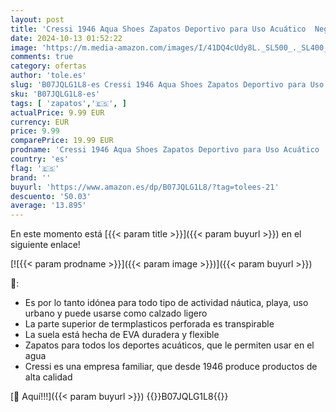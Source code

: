 ```yaml
---
layout: post
title: 'Cressi 1946 Aqua Shoes Zapatos Deportivo para Uso Acuático  Negro/Gris  38'
date: 2024-10-13 01:52:22
image: 'https://m.media-amazon.com/images/I/41DQ4cUdy8L._SL500_._SL400_.jpg'
comments: true
category: ofertas
author: 'tole.es'
slug: 'B07JQLG1L8-es Cressi 1946 Aqua Shoes Zapatos Deportivo para Uso Acuático...'
sku: 'B07JQLG1L8-es'
tags: [ 'zapatos','🇪🇸', ]
actualPrice: 9.99 EUR
currency: EUR
price: 9.99
comparePrice: 19.99 EUR
prodname: 'Cressi 1946 Aqua Shoes Zapatos Deportivo para Uso Acuático  Negro/Gris  38'
country: 'es'
flag: '🇪🇸'
brand: ''
buyurl: 'https://www.amazon.es/dp/B07JQLG1L8/?tag=tolees-21'
descuento: '50.03'
average: '13.895'
---
```


En este momento está [{{< param title >}}]({{< param buyurl >}}) en el siguiente enlace!

[![{{< param prodname >}}]({{< param image >}})]({{< param buyurl >}})

🔎:

- Es por lo tanto idónea para todo tipo de actividad náutica, playa, uso urbano y puede usarse como calzado ligero
- La parte superior de termplasticos perforada es transpirable
- La suela está hecha de EVA duradera y flexible
- Zapatos para todos los deportes acuáticos, que le permiten usar en el agua
- Cressi es una empresa familiar, que desde 1946 produce productos de alta calidad

[🛒 Aquí!!!]({{< param buyurl >}})
{{<world>}}B07JQLG1L8{{</world>}}
